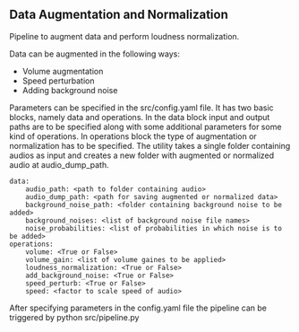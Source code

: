 ## Data Augmentation and Normalization 

Pipeline to augment data and perform loudness normalization. 

Data can be augmented in the following ways: 
* Volume augmentation
* Speed perturbation 
* Adding background noise

Parameters can be specified in the src/config.yaml file. It has two basic blocks, namely data and operations. In the data block input and output paths are to be specified along with some additional parameters for some kind of operations. In operations block the type of augmentation or normalization has to be specified. The utility takes a single folder containing audios as input and creates a new folder with augmented or normalized audio at audio_dump_path. 

```
data: 
    audio_path: <path to folder containing audio>
    audio_dump_path: <path for saving augmented or normalized data>
    background_noise_path: <folder containing background noise to be added>
    background_noises: <list of background noise file names>
    noise_probabilities: <list of probabilities in which noise is to be added>
operations: 
    volume: <True or False>
    volume_gain: <list of volume gaines to be applied>
    loudness_normalization: <True or False>
    add_background_noise: <True or False>
    speed_perturb: <True or False>
    speed: <factor to scale speed of audio>
```

After specifying parameters in the config.yaml file the pipeline can be triggered by python src/pipeline.py